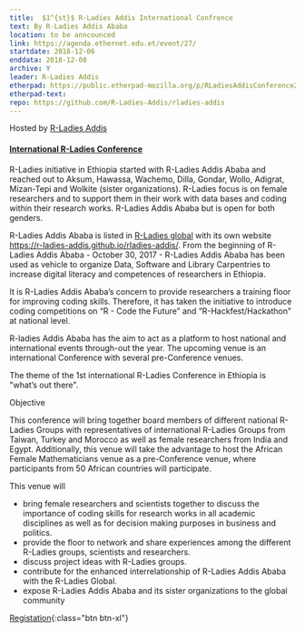 ```yaml
---
title:  $1^{st}$ R-Ladies Addis International Confrence
text: By R-Ladies Addis Ababa
location: to be anncounced
link: https://agenda.ethernet.edu.et/event/27/
startdate: 2018-12-06
enddata: 2018-12-08
archive: Y  
leader: R-Ladies Addis
etherpad: https://public.etherpad-mozilla.org/p/RLadiesAddisConference2018
etherpad-text: 
repo: https://github.com/R-Ladies-Addis/rladies-addis
---
```


Hosted by [R-Ladies Addis](https://r-ladies-addis.github.io/rladies-addis/) 

#### [International R-Ladies Conference](https://agenda.ethernet.edu.et/event/27/)
R-Ladies initiative in Ethiopia started with R-Ladies Addis Ababa and reached out to Aksum, Hawassa, Wachemo, Dilla, Gondar, Wollo, Adigrat, Mizan-Tepi and Wolkite (sister organizations). R-Ladies focus is on female researchers and to support them in their work with data bases and coding within their research works. R-Ladies Addis Ababa but is open for both genders.

R-Ladies Addis Ababa is listed in [R-Ladies global](https://rladies.org) with its own website <https://r-ladies-addis.github.io/rladies-addis/>. From the beginning of R-Ladies Addis Ababa - October 30, 2017 - R-Ladies Addis Ababa has been used as vehicle to organize Data, Software and Library Carpentries to increase digital literacy and competences of researchers in Ethiopia.

It is R-Ladies Addis Ababa’s concern to provide researchers a training floor for improving coding skills. Therefore, it has taken the initiative to introduce coding competitions on “R - Code the Future” and “R-Hackfest/Hackathon” at national level.

R-ladies Addis Ababa has the aim to act as a platform to host national and international events through-out the year. The upcoming venue is an international Conference with several pre-Conference venues.

The theme of the 1st international R-Ladies Conference in Ethiopia is "what’s out there".

Objective

This conference will bring together board members of different national R-Ladies Groups with representatives of international R-Ladies Groups from Taiwan, Turkey and Morocco as well as female researchers from India and Egypt. Additionally, this venue will take the advantage to host the African Female Mathematicians venue as a pre-Conference venue, where participants from 50 African countries will participate.

This venue will

* bring female researchers and scientists together to discuss the importance of coding skills for research works in all academic disciplines as well as for decision making purposes in business and politics.
* provide the floor to network and share experiences among the different R-Ladies groups, scientists and researchers.
* discuss project ideas with R-Ladies groups.
* contribute for the enhanced interrelationship of R-Ladies Addis Ababa with the R-Ladies Global.
* expose R-Ladies Addis Ababa and its sister organizations to the global community

[Registation](https://agenda.ethernet.edu.et/event/27/){:class="btn btn-xl"}
